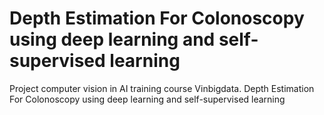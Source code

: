 # Depth Estimation For Colonoscopy using deep learning and self-supervised learning
 Project computer vision in AI training course Vinbigdata. Depth Estimation For Colonoscopy using deep learning and self-supervised learning
